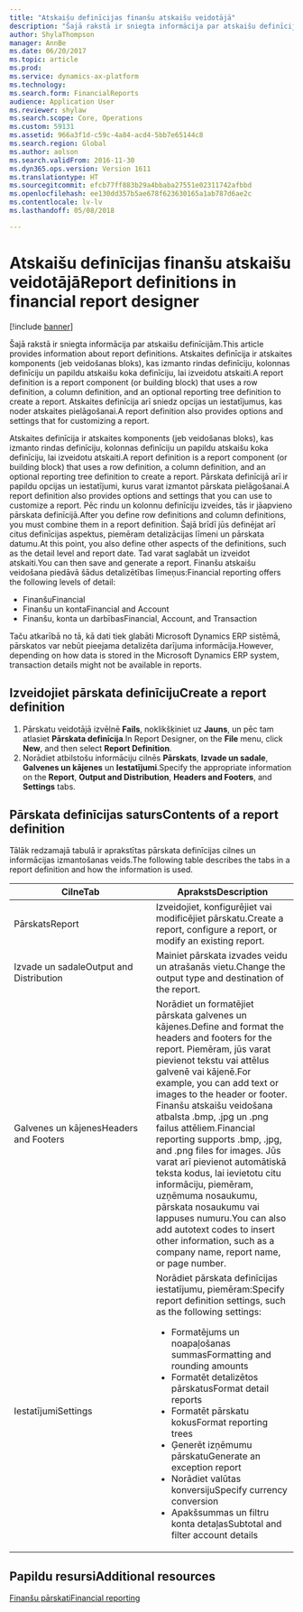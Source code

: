 ```yaml
---
title: "Atskaišu definīcijas finanšu atskaišu veidotājā"
description: "Šajā rakstā ir sniegta informācija par atskaišu definīcijām. Atskaites definīcija ir atskaites komponents (jeb veidošanas bloks), kas izmanto rindas definīciju, kolonnas definīciju un papildu atskaišu koka definīciju, lai izveidotu atskaiti. Atskaites definīcija arī sniedz opcijas un iestatījumus, kas noder atskaites pielāgošanai."
author: ShylaThompson
manager: AnnBe
ms.date: 06/20/2017
ms.topic: article
ms.prod: 
ms.service: dynamics-ax-platform
ms.technology: 
ms.search.form: FinancialReports
audience: Application User
ms.reviewer: shylaw
ms.search.scope: Core, Operations
ms.custom: 59131
ms.assetid: 966a3f1d-c59c-4a84-acd4-5bb7e65144c8
ms.search.region: Global
ms.author: aolson
ms.search.validFrom: 2016-11-30
ms.dyn365.ops.version: Version 1611
ms.translationtype: HT
ms.sourcegitcommit: efcb77ff883b29a4bbaba27551e02311742afbbd
ms.openlocfilehash: ee130dd357b5ae678f623630165a1ab787d6ae2c
ms.contentlocale: lv-lv
ms.lasthandoff: 05/08/2018

---
```


# <a name="report-definitions-in-financial-report-designer"></a><span data-ttu-id="8c9b7-105">Atskaišu definīcijas finanšu atskaišu veidotājā</span><span class="sxs-lookup"><span data-stu-id="8c9b7-105">Report definitions in financial report designer</span></span>

[!include [banner](../includes/banner.md)]

<span data-ttu-id="8c9b7-106">Šajā rakstā ir sniegta informācija par atskaišu definīcijām.</span><span class="sxs-lookup"><span data-stu-id="8c9b7-106">This article provides information about report definitions.</span></span> <span data-ttu-id="8c9b7-107">Atskaites definīcija ir atskaites komponents (jeb veidošanas bloks), kas izmanto rindas definīciju, kolonnas definīciju un papildu atskaišu koka definīciju, lai izveidotu atskaiti.</span><span class="sxs-lookup"><span data-stu-id="8c9b7-107">A report definition is a report component (or building block) that uses a row definition, a column definition, and an optional reporting tree definition to create a report.</span></span> <span data-ttu-id="8c9b7-108">Atskaites definīcija arī sniedz opcijas un iestatījumus, kas noder atskaites pielāgošanai.</span><span class="sxs-lookup"><span data-stu-id="8c9b7-108">A report definition also provides options and settings that for customizing a report.</span></span> 

<span data-ttu-id="8c9b7-109">Atskaites definīcija ir atskaites komponents (jeb veidošanas bloks), kas izmanto rindas definīciju, kolonnas definīciju un papildu atskaišu koka definīciju, lai izveidotu atskaiti.</span><span class="sxs-lookup"><span data-stu-id="8c9b7-109">A report definition is a report component (or building block) that uses a row definition, a column definition, and an optional reporting tree definition to create a report.</span></span> <span data-ttu-id="8c9b7-110">Pārskata definīcijā arī ir papildu opcijas un iestatījumi, kurus varat izmantot pārskata pielāgošanai.</span><span class="sxs-lookup"><span data-stu-id="8c9b7-110">A report definition also provides options and settings that you can use to customize a report.</span></span> <span data-ttu-id="8c9b7-111">Pēc rindu un kolonnu definīciju izveides, tās ir jāapvieno pārskata definīcijā.</span><span class="sxs-lookup"><span data-stu-id="8c9b7-111">After you define row definitions and column definitions, you must combine them in a report definition.</span></span> <span data-ttu-id="8c9b7-112">Šajā brīdī jūs definējat arī citus definīcijas aspektus, piemēram detalizācijas līmeni un pārskata datumu.</span><span class="sxs-lookup"><span data-stu-id="8c9b7-112">At this point, you also define other aspects of the definitions, such as the detail level and report date.</span></span> <span data-ttu-id="8c9b7-113">Tad varat saglabāt un izveidot atskaiti.</span><span class="sxs-lookup"><span data-stu-id="8c9b7-113">You can then save and generate a report.</span></span> <span data-ttu-id="8c9b7-114">Finanšu atskaišu veidošana piedāvā šādus detalizētības līmeņus:</span><span class="sxs-lookup"><span data-stu-id="8c9b7-114">Financial reporting offers the following levels of detail:</span></span>

-   <span data-ttu-id="8c9b7-115">Finanšu</span><span class="sxs-lookup"><span data-stu-id="8c9b7-115">Financial</span></span>
-   <span data-ttu-id="8c9b7-116">Finanšu un konta</span><span class="sxs-lookup"><span data-stu-id="8c9b7-116">Financial and Account</span></span>
-   <span data-ttu-id="8c9b7-117">Finanšu, konta un darbības</span><span class="sxs-lookup"><span data-stu-id="8c9b7-117">Financial, Account, and Transaction</span></span>

<span data-ttu-id="8c9b7-118">Taču atkarībā no tā, kā dati tiek glabāti Microsoft Dynamics ERP sistēmā, pārskatos var nebūt pieejama detalizēta darījuma informācija.</span><span class="sxs-lookup"><span data-stu-id="8c9b7-118">However, depending on how data is stored in the Microsoft Dynamics ERP system, transaction details might not be available in reports.</span></span>

## <a name="create-a-report-definition"></a><span data-ttu-id="8c9b7-119">Izveidojiet pārskata definīciju</span><span class="sxs-lookup"><span data-stu-id="8c9b7-119">Create a report definition</span></span>
1.  <span data-ttu-id="8c9b7-120">Pārskatu veidotājā izvēlnē **Fails**, noklikšķiniet uz **Jauns**, un pēc tam atlasiet **Pārskata definīcija**.</span><span class="sxs-lookup"><span data-stu-id="8c9b7-120">In Report Designer, on the **File** menu, click **New**, and then select **Report Definition**.</span></span>
2.  <span data-ttu-id="8c9b7-121">Norādiet atbilstošu informāciju cilnēs **Pārskats**, **Izvade un sadale**, **Galvenes un kājenes** un **Iestatījumi**.</span><span class="sxs-lookup"><span data-stu-id="8c9b7-121">Specify the appropriate information on the **Report**, **Output and Distribution**, **Headers and Footers**, and **Settings** tabs.</span></span>

## <a name="contents-of-a-report-definition"></a><span data-ttu-id="8c9b7-122">Pārskata definīcijas saturs</span><span class="sxs-lookup"><span data-stu-id="8c9b7-122">Contents of a report definition</span></span>
<span data-ttu-id="8c9b7-123">Tālāk redzamajā tabulā ir aprakstītas pārskata definīcijas cilnes un informācijas izmantošanas veids.</span><span class="sxs-lookup"><span data-stu-id="8c9b7-123">The following table describes the tabs in a report definition and how the information is used.</span></span>

<table>
<colgroup>
<col width="50%" />
<col width="50%" />
</colgroup>
<thead>
<tr class="header">
<th><span data-ttu-id="8c9b7-124">Cilne</span><span class="sxs-lookup"><span data-stu-id="8c9b7-124">Tab</span></span></th>
<th><span data-ttu-id="8c9b7-125">Apraksts</span><span class="sxs-lookup"><span data-stu-id="8c9b7-125">Description</span></span></th>
</tr>
</thead>
<tbody>
<tr class="odd">
<td><span data-ttu-id="8c9b7-126">Pārskats</span><span class="sxs-lookup"><span data-stu-id="8c9b7-126">Report</span></span></td>
<td><span data-ttu-id="8c9b7-127">Izveidojiet, konfigurējiet vai modificējiet pārskatu.</span><span class="sxs-lookup"><span data-stu-id="8c9b7-127">Create a report, configure a report, or modify an existing report.</span></span></td>
</tr>
<tr class="even">
<td><span data-ttu-id="8c9b7-128">Izvade un sadale</span><span class="sxs-lookup"><span data-stu-id="8c9b7-128">Output and Distribution</span></span></td>
<td><span data-ttu-id="8c9b7-129">Mainiet pārskata izvades veidu un atrašanās vietu.</span><span class="sxs-lookup"><span data-stu-id="8c9b7-129">Change the output type and destination of the report.</span></span></td>
</tr>
<tr class="odd">
<td><span data-ttu-id="8c9b7-130">Galvenes un kājenes</span><span class="sxs-lookup"><span data-stu-id="8c9b7-130">Headers and Footers</span></span></td>
<td><span data-ttu-id="8c9b7-131">Norādiet un formatējiet pārskata galvenes un kājenes.</span><span class="sxs-lookup"><span data-stu-id="8c9b7-131">Define and format the headers and footers for the report.</span></span> <span data-ttu-id="8c9b7-132">Piemēram, jūs varat pievienot tekstu vai attēlus galvenē vai kājenē.</span><span class="sxs-lookup"><span data-stu-id="8c9b7-132">For example, you can add text or images to the header or footer.</span></span> <span data-ttu-id="8c9b7-133">Finanšu atskaišu veidošana atbalsta .bmp, .jpg un .png failus attēliem.</span><span class="sxs-lookup"><span data-stu-id="8c9b7-133">Financial reporting supports .bmp, .jpg, and .png files for images.</span></span> <span data-ttu-id="8c9b7-134">Jūs varat arī pievienot automātiskā teksta kodus, lai ievietotu citu informāciju, piemēram, uzņēmuma nosaukumu, pārskata nosaukumu vai lappuses numuru.</span><span class="sxs-lookup"><span data-stu-id="8c9b7-134">You can also add autotext codes to insert other information, such as a company name, report name, or page number.</span></span></td>
</tr>
<tr class="even">
<td><span data-ttu-id="8c9b7-135">Iestatījumi</span><span class="sxs-lookup"><span data-stu-id="8c9b7-135">Settings</span></span></td>
<td><span data-ttu-id="8c9b7-136">Norādiet pārskata definīcijas iestatījumu, piemēram:</span><span class="sxs-lookup"><span data-stu-id="8c9b7-136">Specify report definition settings, such as the following settings:</span></span>
<ul>
<li><span data-ttu-id="8c9b7-137">Formatējums un noapaļošanas summas</span><span class="sxs-lookup"><span data-stu-id="8c9b7-137">Formatting and rounding amounts</span></span></li>
<li><span data-ttu-id="8c9b7-138">Formatēt detalizētos pārskatus</span><span class="sxs-lookup"><span data-stu-id="8c9b7-138">Format detail reports</span></span></li>
<li><span data-ttu-id="8c9b7-139">Formatēt pārskatu kokus</span><span class="sxs-lookup"><span data-stu-id="8c9b7-139">Format reporting trees</span></span></li>
<li><span data-ttu-id="8c9b7-140">Ģenerēt izņēmumu pārskatu</span><span class="sxs-lookup"><span data-stu-id="8c9b7-140">Generate an exception report</span></span></li>
<li><span data-ttu-id="8c9b7-141">Norādiet valūtas konversiju</span><span class="sxs-lookup"><span data-stu-id="8c9b7-141">Specify currency conversion</span></span></li>
<li><span data-ttu-id="8c9b7-142">Apakšsummas un filtru konta detaļas</span><span class="sxs-lookup"><span data-stu-id="8c9b7-142">Subtotal and filter account details</span></span></li>
</ul></td>
</tr>
</tbody>
</table>



<a name="additional-resources"></a><span data-ttu-id="8c9b7-143">Papildu resursi</span><span class="sxs-lookup"><span data-stu-id="8c9b7-143">Additional resources</span></span>
--------

[<span data-ttu-id="8c9b7-144">Finanšu pārskati</span><span class="sxs-lookup"><span data-stu-id="8c9b7-144">Financial reporting</span></span>](financial-reporting-intro.md)




